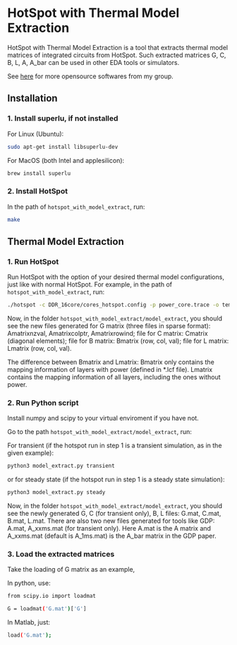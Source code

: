 # HotSpot with Thermal Model Extraction

HotSpot with Thermal Model Extraction is a tool that extracts thermal model matrices of integrated circuits from HotSpot. Such extracted matrices G, C, B, L, A, A\_bar can be used in other EDA tools or simulators. 

See [here](https://wanghaiuestc.github.io) for more opensource softwares from my group. 

## Installation

### 1. Install superlu, if not installed

For Linux (Ubuntu):

```sh
sudo apt-get install libsuperlu-dev
```

For MacOS (both Intel and applesilicon):

```sh
brew install superlu
```

### 2. Install HotSpot

In the path of ```hotspot_with_model_extract```, run:

```sh
make
```

## Thermal Model Extraction

### 1. Run HotSpot

Run HotSpot with the option of your desired thermal model configurations, just like with normal HotSpot. For example, in the path of ```hotspot_with_model_extract```, run:

```sh
./hotspot -c DDR_16core/cores_hotspot.config -p power_core.trace -o temperature_core.trace -model_secondary 1 -model_type grid -steady_state_print_disable 1 -type DDR -sampling_intvl 0.001 -grid_layer_file DDR_16core/cores.lcf -detailed_3D on
```

Now, in the folder ```hotspot_with_model_extract/model_extract```,
you should see the new files generated for G matrix (three files in
sparse format): Amatrixnzval, Amatrixcolptr, Amatrixrowind; file for C
matrix: Cmatrix (diagonal elements); file for B matrix: Bmatrix (row,
col, val); file for L matrix: Lmatrix (row, col, val).

The difference between Bmatrix and Lmatrix: Bmatrix only
contains the mapping information of layers with power (defined in
*.lcf file). Lmatrix contains the mapping information of all layers,
including the ones without power. 

### 2. Run Python script

Install numpy and scipy to your virtual enviroment if you have not. 

Go to the path ```hotspot_with_model_extract/model_extract```, run:

For transient (if the hotspot run in step 1 is a transient simulation, as in the given example):

```sh
python3 model_extract.py transient
```

or for steady state (if the hotspot run in step 1 is a steady state simulation):

```sh
python3 model_extract.py steady
```

Now, in the folder ```hotspot_with_model_extract/model_extract```,
you should see the newly generated G, C (for transient only), B, L files: G.mat, C.mat, B.mat, L.mat. There are also two new files generated for tools like GDP: A.mat, A\_xxms.mat (for transient only). Here A.mat is the A matrix and A\_xxms.mat (default is A\_1ms.mat) is the A\_bar matrix in the GDP paper.

### 3. Load the extracted matrices

Take the loading of G matrix as an example,

In python, use:

```sh
from scipy.io import loadmat

G = loadmat('G.mat')['G']
```

In Matlab, just:

```sh
load('G.mat');
```